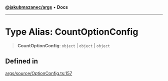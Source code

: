 [**@jakubmazanec/args**](../README.md) • **Docs**

---

# Type Alias: CountOptionConfig

> **CountOptionConfig**: `object` \| `object` \| `object`

## Defined in

[args/source/OptionConfig.ts:157](https://github.com/jakubmazanec/tools/blob/d628f137f5fc7b1bea261e1e59d468d8339ed884/packages/args/source/OptionConfig.ts#L157)
